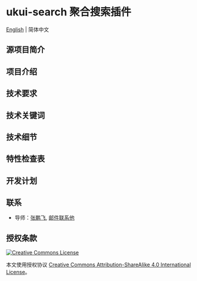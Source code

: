 # ukui-search 聚合搜索插件

[English] | 简体中文

[English]: ../en_US/Search&#32;services&#32;cluster&#32;of&#32;the&#32;UKUI&#32;Search.md

## 源项目简介

## 项目介绍

## 技术要求

## 技术关键词

## 技术细节

## 特性检查表

## 开发计划

## 联系

  * 导师：[张鹏飞], [邮件联系他]

[张鹏飞]: https://github.com/iaom
[邮件联系他]: mailto:zhangpengfei@kylinos.cn

## 授权条款

[![Creative Commons License](https://i.creativecommons.org/l/by-sa/4.0/88x31.png)](http://creativecommons.org/licenses/by-sa/4.0/)

本文使用授权协议 [Creative Commons Attribution-ShareAlike 4.0 International License](http://creativecommons.org/licenses/by-sa/4.0/)。